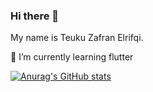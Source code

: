 ### Hi there 👋

My name is Teuku Zafran Elrifqi.

🌱 I’m currently learning flutter

[![Anurag's GitHub stats](https://github-readme-stats.vercel.app/api?username=zafran72)](https://github.com/zafran72/github-readme-stats)

<!--
**zafran72/zafran72** is a ✨ _special_ ✨ repository because its `README.md` (this file) appears on your GitHub profile.

Here are some ideas to get you started:

- 🔭 I’m currently working on ...
- 🌱 I’m currently learning ...
- 👯 I’m looking to collaborate on ...
- 🤔 I’m looking for help with ...
- 💬 Ask me about ...
- 📫 How to reach me: ...
- 😄 Pronouns: ...
- ⚡ Fun fact: ...
-->
